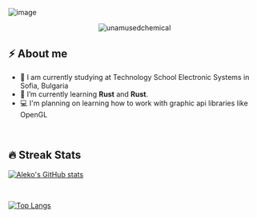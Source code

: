 <link href="https://unpkg.com/tailwindcss@^1.0/dist/tailwind.min.css" rel="stylesheet">

![image](https://user-images.githubusercontent.com/61247544/173246164-5f0be8fc-14be-4f60-b83e-3b8e08baadb7.png)

<p align="center"> 
	<img src="https://komarev.com/ghpvc/?username=unamusedchemical&label=Profile%20views&color=0e75b6&style=plastic" alt="unamusedchemical" /> 
</p>
<div>
	<h2 class="flex flex-col items-center text-2xl font-bold mt-5">⚡️  About me </h2>
	<ul>
		<li> 
			🔫
			I am currently studying at Technology School Electronic Systems in Sofia, Bulgaria
		</li>
		<li>
			🦀 I’m currently learning <b>Rust</b> and <b>Rust</b>.
		</li>
		<li>
			💻 I'm planning on learning how to work with graphic api libraries like OpenGL
		</li>
	</ul>
</div>
<div class="flex flex-col items-center">
<br>

<h2 class="text-2xl font-bold">🔥 Streak Stats</h2>

[![Aleko's GitHub stats](https://github-readme-stats.vercel.app/api?username=unamusedchemical&theme=algolia)](https://github.com/anuraghazra/github-readme-stats)

<br>

[![Top Langs](https://github-readme-stats.vercel.app/api/top-langs/?username=unamusedchemical&theme=algolia&layout=compact)](https://github.com/anuraghazra/github-readme-stats)

</div>

<!--
**unamusedchemical/unamusedchemical** is a ✨ _special_ ✨ repository because its `README.md` (this file) appears on your GitHub profile.

Here are some ideas to get you started:

- 🔭 I’m currently working on ...
- 🌱 I’m currently learning ...
- 👯 I’m looking to collaborate on ...
- 🤔 I’m looking for help with ...
- 💬 Ask me about ...
- 📫 How to reach me: ...
- 😄 Pronouns: ...
- ⚡ Fun fact: ...
-->
